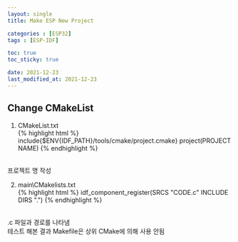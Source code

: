 ```yaml
---
layout: single
title: Make ESP New Project

categories : [ESP32]
tags : [ESP-IDF]

toc: true
toc_sticky: true

date: 2021-12-23
last_modified_at: 2021-12-23
---
```


## Change CMakeList

1. CMakeList.txt  
{% highlight html %}
include{$ENV{IDF_PATH}/tools/cmake/project.cmake}
project(PROJECT NAME)
{% endhighlight %}
<br>
프로젝트 명 작성

2. main\CMakelists.txt  
{% highlight html %}
idf_component_register(SRCS "CODE.c" INCLUDE DIRS ".")
{% endhighlight %}
<br>
.c 파일과 경로를 나타냄
<br>
테스트 해본 결과 Makefile은 상위 CMake에 의해 사용 안됨